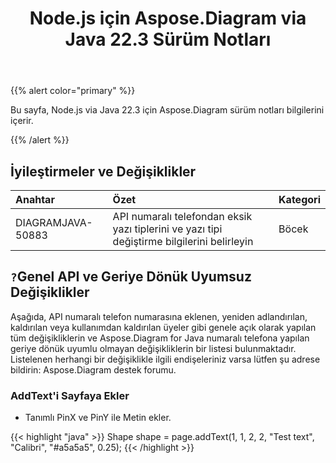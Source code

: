 ﻿---
title: Node.js için Aspose.Diagram via Java 22.3 Sürüm Notları
type: docs
weight: 25
url: /tr/java/aspose-diagram-for-node-js-via-java-22-3-release-notes/
---
{{% alert color="primary" %}}

Bu sayfa, Node.js via Java 22.3 için Aspose.Diagram sürüm notları bilgilerini içerir.

{{% /alert %}}
## **İyileştirmeler ve Değişiklikler**  ##

|**Anahtar**|**Özet**|**Kategori**|
|:- |:- |:- |
|DIAGRAMJAVA-50883|API numaralı telefondan eksik yazı tiplerini ve yazı tipi değiştirme bilgilerini belirleyin|Böcek|

## `?`**Genel API ve Geriye Dönük Uyumsuz Değişiklikler**
Aşağıda, API numaralı telefon numarasına eklenen, yeniden adlandırılan, kaldırılan veya kullanımdan kaldırılan üyeler gibi genele açık olarak yapılan tüm değişikliklerin ve Aspose.Diagram for Java numaralı telefona yapılan geriye dönük uyumlu olmayan değişikliklerin bir listesi bulunmaktadır. Listelenen herhangi bir değişiklikle ilgili endişeleriniz varsa lütfen şu adrese bildirin: Aspose.Diagram destek forumu.

### **AddText'i Sayfaya Ekler**
- Tanımlı PinX ve PinY ile Metin ekler.

{{< highlight "java" >}}
Shape shape = page.addText(1, 1, 2, 2, "Test text", "Calibri", "#a5a5a5", 0.25);
{{< /highlight >}}
